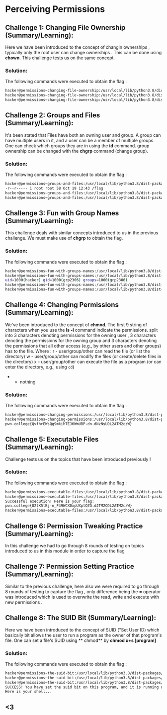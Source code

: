 # Perceiving Permissions

## Challenge 1: Changing File Ownership (Summary/Learning):
Here we have been introduced to the concept of changin ownerships , typically only the root user can change ownerships . This can be done using **chown**. This challenge tests us on the same concept.
### Solution:
The following commands were executed to obtain the flag :
```bash
hacker@permissions~changing-file-ownership:/usr/local/lib/python3.8/dist-packages/pwnlib/flag$ ls -l
hacker@permissions~changing-file-ownership:/usr/local/lib/python3.8/dist-packages/pwnlib/flag$ chown hacker /flag
hacker@permissions~changing-file-ownership:/usr/local/lib/python3.8/dist-packages/pwnlib/flag$ cat /flag

```


## Challenge 2: Groups and Files (Summary/Learning):
It's been stated that Files have both an owning user and group. A group can have multiple users in it, and a user can be a member of multiple groups. One can check which groups they are in using the **id** command.
group ownership can be changed with the **chgrp** command (change group).
### Solution:
The following commands were executed to obtain the flag :
```bash
hacker@permissions~groups-and-files:/usr/local/lib/python3.8/dist-packages/pwnlib/flag$ ls -l /flag
-r--r----- 1 root root 58 Oct 19 12:43 /flag
hacker@permissions~groups-and-files:/usr/local/lib/python3.8/dist-packages/pwnlib/flag$ chgrp hacker /flag
hacker@permissions~groups-and-files:/usr/local/lib/python3.8/dist-packages/pwnlib/flag$ cat /flag

```


## Challenge 3: Fun with Group Names (Summary/Learning):
This challenge deals with similar concepts introduced to us in the previous challenge. We must make use of **chgrp** to obtain the flag. 
### Solution:
The following commands were executed to obtain the flag :
```bash
hacker@permissions~fun-with-groups-names:/usr/local/lib/python3.8/dist-packages/pwnlib/flag$ ls -l
hacker@permissions~fun-with-groups-names:/usr/local/lib/python3.8/dist-packages/pwnlib/flag$ id
uid=1000(hacker) gid=1000(grp2306) groups=1000(grp2306)
hacker@permissions~fun-with-groups-names:/usr/local/lib/python3.8/dist-packages/pwnlib/flag$ chgrp grp2306 /flag
hacker@permissions~fun-with-groups-names:/usr/local/lib/python3.8/dist-packages/pwnlib/flag$ cat /flag
```


## Challenge 4: Changing Permissions (Summary/Learning):
We've been introduced to the concept of **chmod**.
The first 9 string of characters when you use the **ls -l** command indicate the permissions.  split into 3 characters denoting permissions for the owning user , 3 characters denoting the permissions for the owning group and 3 characters denoting the permissions that all other access (e.g., by other users and other groups) has to the file. Where :
r - user/group/other can read the file (or list the directory)
w - user/group/other can modify the files (or create/delete files in the directory)
x - user/group/other can execute the file as a program (or can enter the directory, e.g., using `cd`)
- - nothing 
### Solution:
The following commands were executed to obtain the flag :
```bash
hacker@permissions~changing-permissions:/usr/local/lib/python3.8/dist-packages/pwnlib/flag$ chmod ugo+r /flag
hacker@permissions~changing-permissions:/usr/local/lib/python3.8/dist-packages/pwnlib/flag$ cat /flag
pwn.college{QvfhrEWsQg9mkihTEJ6WmUBP-dn.dNzNyUDL2ATM2czW}

```


## Challenge 5: Executable Files (Summary/Learning):
Challenge tests us on the topics that have been introduced previously !
### Solution:
The following commands were executed to obtain the flag :
```bash
hacker@permissions~executable-files:/usr/local/lib/python3.8/dist-packages/pwnlib/flag$ chmod ugo+x /challenge/run
hacker@permissions~executable-files:/usr/local/lib/python3.8/dist-packages/pwnlib/flag$ /challenge/run
Successful execution! Here is your flag:
pwn.college{U2tK5tBj-n_F49WCX0xpUXptQZG.dJTM2QDL2ATM2czW}
hacker@permissions~executable-files:/usr/local/lib/python3.8/dist-packages/pwnlib/flag$ 
```


## Challenge 6: Permission Tweaking Practice (Summary/Learning):
In this challenge we had to go through 8 rounds of testing on topics introduced to us in this module in order to capture the flag 


## Challenge 7: Permission Setting Practice (Summary/Learning):
Similar to the previous challenge, here also we were required to go through 8 rounds of testing to capture the flag , only difference being the **=** operator was introduced which is used to overwrite the read, write and execute with new permissions .


## Challenge 8: The SUID Bit (Summary/Learning):
Here we have been introduced to the concept of SUID ("Set User ID) which basically bit allows the user to run a program as the owner of that program's file. One can set a file's SUID using ** chmod** by 
**chmod u+s [program]**
### Solution:
The following commands were executed to obtain the flag :
```bash
hacker@permissions~the-suid-bit:/usr/local/lib/python3.8/dist-packages/pwnlib/flag$ ls -l
hacker@permissions~the-suid-bit:/usr/local/lib/python3.8/dist-packages/pwnlib/flag$ chmod u+s /challenge/getroot
hacker@permissions~the-suid-bit:/usr/local/lib/python3.8/dist-packages/pwnlib/flag$ /challenge/getroot
SUCCESS! You have set the suid bit on this program, and it is running as root! 
Here is your shell...

```
## <3
